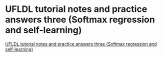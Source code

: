 # UFLDL tutorial notes and practice answers three (Softmax regression and self-learning)
[UFLDL tutorial notes and practice answers three (Softmax regression and self-learning)](https://aiwithcloud.com/2022/09/16/ufldl_tutorial_notes_and_practice_answers_three_softmax_regression_and_self_learning/)